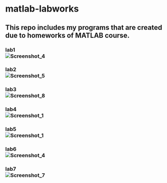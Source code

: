 # matlab-labworks
## This repo includes my programs that are created due to homeworks of MATLAB course.
### lab1 <br> ![Screenshot_4](https://user-images.githubusercontent.com/79810945/138760474-3135d5a5-52db-4466-9223-0464f7baa18a.png)
### lab2 <br> ![Screenshot_5](https://user-images.githubusercontent.com/79810945/138760555-239d5c05-c6a2-4e80-af4f-c8dedc1a18ff.png)
### lab3 <br> ![Screenshot_8](https://user-images.githubusercontent.com/79810945/138760576-ea5b4b02-d71a-4574-8a2e-4ee2da3ef25e.png)
### lab4 <br> ![Screenshot_1](https://user-images.githubusercontent.com/79810945/140231550-c2c523b7-a56f-4193-bf23-38955808b053.jpg)
### lab5 <br> ![Screenshot_1](https://user-images.githubusercontent.com/79810945/140708326-eb0ddd26-d845-4cf8-b110-3c6eb3d4c7b9.jpg)
### lab6 <br> ![Screenshot_4](https://user-images.githubusercontent.com/79810945/141786992-a4763c1a-e3c4-42e2-893a-d3347318cd6a.jpg)
### lab7 <br> ![Screenshot_7](https://user-images.githubusercontent.com/79810945/143865986-8442e652-d172-4986-9828-e0ef81579261.jpg)
